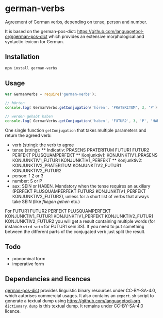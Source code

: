# german-verbs

Agreement of German verbs, depending on tense, person and number.

It is based on the german-pos-dict: https://github.com/languagetool-org/german-pos-dict which provides an extensive morphological and syntactic lexicon for German.


## Installation 
```sh
npm install german-verbs
```

## Usage

```javascript
var GermanVerbs = require('german-verbs');

// hörten
console.log( GermanVerbs.getConjugation('hören', 'PRATERITUM', 3, 'P') );

// werden gehabt haben
console.log( GermanVerbs.getConjugation('haben', 'FUTUR2', 3, 'P', 'HABEN') );
```

One single function `getConjugation` that takes multiple parameters and return the agreed verb:

* verb (string): the verb to agree
* tense (string): 
** Indicativ: PRASENS PRATERITUM FUTUR1 FUTUR2 PERFEKT PLUSQUAMPERFEKT
** Konjunktiv1: KONJUNKTIV1_PRASENS KONJUNKTIV1_FUTUR1 KONJUNKTIV1_PERFEKT 
** Konjunktiv2: KONJUNKTIV2_PRATERITUM KONJUNKTIV2_FUTUR1 KONJUNKTIV2_FUTUR2
* person: 1 2 or 3
* number: S or P
* aux: SEIN or HABEN. Mandatory when the tense requires an auxiliary (PERFEKT PLUSQUAMPERFEKT FUTUR2 KONJUNKTIV1_PERFEKT KONJUNKTIV2_FUTUR2), unless for a short list of verbs that always take SEIN (like _fliegen_ _gehen_ etc.)

For FUTUR1 FUTUR2 PERFEKT PLUSQUAMPERFEKT KONJUNKTIV1_FUTUR1 KONJUNKTIV1_PERFEKT KONJUNKTIV2_FUTUR1 KONJUNKTIV2_FUTUR2 you will get a result containing multiple words (for instance `wird sein` for FUTUR1 sein 3S). If you need to put something between the different parts of the conjugated verb just split the result.

## Todo

* pronominal form
* imperative form

## Dependancies and licences

[german-pos-dict](https://github.com/languagetool-org/german-pos-dict) provides linguistic binary resources under CC-BY-SA-4.0, which autorises commercial usages. It also contains an `export.sh` script to generate a textual dump using https://github.com/languagetool-org. `dictionary.dump` is this textual dump. It remains under CC-BY-SA-4.0 licence.
